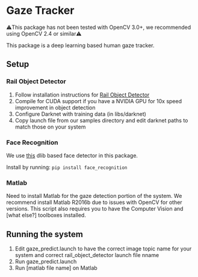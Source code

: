 # Gaze Tracker

:warning:This package has not been tested with OpenCV 3.0+, we recommended using OpenCV 2.4 or similar:warning:

This package is a deep learning based human gaze tracker.
## Setup
### Rail Object Detector
1) Follow installation instructions for [Rail Object Detector](https://github.com/GT-RAIL/rail_object_detector)
2) Compile for CUDA support if you have a NVIDIA GPU for 10x speed improvement in object detection
3) Configure Darknet with training data (in libs/darknet)
4) Copy launch file from our samples directory and edit darknet paths to match those on your system

### Face Recognition
We use [this](https://github.com/ageitgey/face_recognition) dlib based face detector in this package.

Install by running: ```pip install face_recognition```

### Matlab
Need to install Matlab for the gaze detection portion of the system. 
We recommend install Matlab R2016b due to issues with OpenCV for other versions. This script also requires you to have the Computer Vision and [what else?] toolboxes installed.

## Running the system
1) Edit gaze_predict.launch to have the correct image topic name for your system and correct rail_object_detector launch file nname
2) Run gaze_predict.launch 
3) Run [matlab file name] on Matlab

